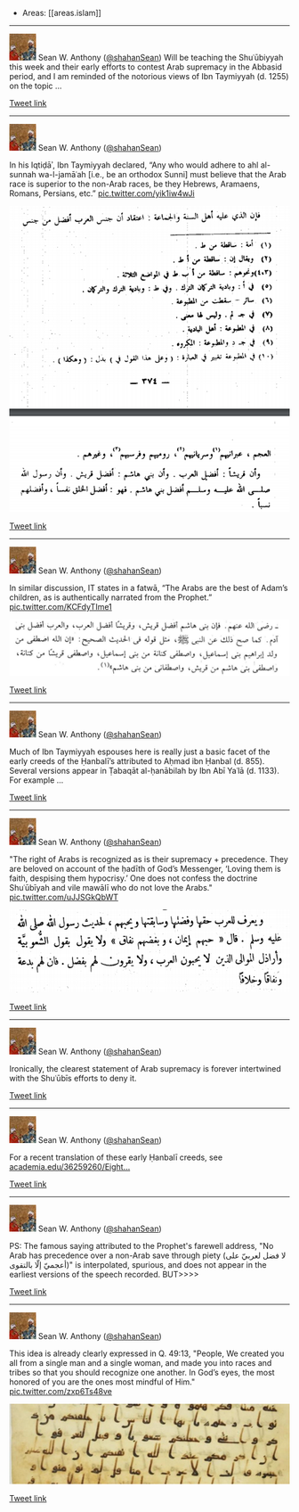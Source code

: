 
- Areas: [[areas.islam]]

---

![shahanSean](assets/shahanSean-736023117005520897.jpg)
Sean W. Anthony ([@shahanSean](https://twitter.com/shahanSean))
Will be teaching the Shuʿūbiyyah this week and their early efforts to contest Arab supremacy in the Abbasid period, and I am reminded of the notorious views of Ibn Taymiyyah (d. 1255) on the topic ...

[Tweet link](https://twitter.com/shahanSean/status/1179071919225630720)

---

![shahanSean](assets/shahanSean-736023117005520897.jpg)
Sean W. Anthony ([@shahanSean](https://twitter.com/shahanSean))

In his Iqtiḍāʾ, Ibn Taymiyyah declared, “Any who would adhere to ahl al-sunnah wa-l-jamāʿah [i.e., be an orthodox Sunni] must believe that the Arab race is superior to the non-Arab races, be they Hebrews, Aramaens, Romans, Persians, etc.” [pic.twitter.com/yik1iw4wJi](https://twitter.com/shahanSean/status/1179071925491945473/photo/1)

![3_1179071920865546241](assets/3_1179071920865546241.jpg)

[Tweet link](https://twitter.com/shahanSean/status/1179071925491945473)

---

![shahanSean](assets/shahanSean-736023117005520897.jpg)
Sean W. Anthony ([@shahanSean](https://twitter.com/shahanSean))

In similar discussion, IT states in a fatwā, “The Arabs are the best of Adam’s children, as is authentically narrated from the Prophet.” [pic.twitter.com/KCFdyTIme1](https://twitter.com/shahanSean/status/1179071931678507009/photo/1)

![3_1179071927085723648](assets/3_1179071927085723648.jpg)

[Tweet link](https://twitter.com/shahanSean/status/1179071931678507009)

---

![shahanSean](assets/shahanSean-736023117005520897.jpg)
Sean W. Anthony ([@shahanSean](https://twitter.com/shahanSean))

Much of Ibn Taymiyyah espouses here is really just a basic facet of the early creeds of the Ḥanbalī’s attributed to Aḥmad ibn Ḥanbal (d. 855). Several versions appear in Ṭabaqāt al-ḥanābilah by Ibn Abī Yaʿlā (d. 1133). For example ...

[Tweet link](https://twitter.com/shahanSean/status/1179077278380130304)

---

![shahanSean](assets/shahanSean-736023117005520897.jpg)
Sean W. Anthony ([@shahanSean](https://twitter.com/shahanSean))

"The right of Arabs is recognized as is their supremacy + precedence. They are beloved on account of the ḥadīth of God’s Messenger, ‘Loving them is faith, despising them hypocrisy.’ One does not confess the doctrine Shuʿūbīyah and vile mawālī who do not love the Arabs." [pic.twitter.com/uJJSGkQbWT](https://twitter.com/shahanSean/status/1179078762769477632/photo/1)

![3_1179078760026365952](assets/3_1179078760026365952.jpg)

[Tweet link](https://twitter.com/shahanSean/status/1179078762769477632)

---

![shahanSean](assets/shahanSean-736023117005520897.jpg)
Sean W. Anthony ([@shahanSean](https://twitter.com/shahanSean))

Ironically, the clearest statement of Arab supremacy is forever intertwined with the Shuʿūbīs efforts to deny it.

[Tweet link](https://twitter.com/shahanSean/status/1179078764170399744)

---

![shahanSean](assets/shahanSean-736023117005520897.jpg)
Sean W. Anthony ([@shahanSean](https://twitter.com/shahanSean))

For a recent translation of these early Ḥanbalī creeds, see [academia.edu/36259260/Eight…](https://www.academia.edu/36259260/Eight_early_Hanbali_creeds_translated)

[Tweet link](https://twitter.com/shahanSean/status/1179079203351744512)

---

![shahanSean](assets/shahanSean-736023117005520897.jpg)
Sean W. Anthony ([@shahanSean](https://twitter.com/shahanSean))

PS: The famous saying attributed to the Prophet's farewell address, "No Arab has precedence over a non-Arab save through piety (لا فضل لعربيّ على أعجميّ إلّا بالتقوى)" is interpolated, spurious, and does not appear in the earliest versions of the speech recorded. BUT&gt;&gt;&gt;&gt;

[Tweet link](https://twitter.com/shahanSean/status/1179084848763326464)

---

![shahanSean](assets/shahanSean-736023117005520897.jpg)
Sean W. Anthony ([@shahanSean](https://twitter.com/shahanSean))

This idea is already clearly expressed in Q. 49:13, "People, We created you all from a single man and a single woman, and made you into races and tribes so that you should recognize one another. In God’s eyes, the most honored of you are the ones most mindful of Him." [pic.twitter.com/zxp6Ts48ve](https://twitter.com/shahanSean/status/1179084853473497088/photo/1)

![3_1179084849988026368](assets/3_1179084849988026368.jpg)

[Tweet link](https://twitter.com/shahanSean/status/1179084853473497088)
